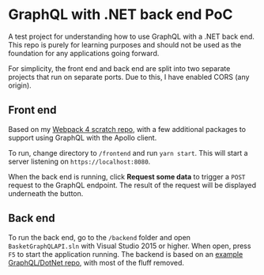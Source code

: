 # GraphQL with .NET back end PoC

A test project for understanding how to use GraphQL with a .NET back end. This repo is purely for learning purposes and should not be used as the foundation for any applications going forward.

For simplicity, the front end and back end are split into two separate projects that run on separate ports. Due to this, I have enabled CORS (any origin).

## Front end

Based on my [Webpack 4 scratch repo](https://github.com/jpreecedev/webpack-4-scratch), with a few additional packages to support using GraphQL with the Apollo client.

To run, change directory to `/frontend` and run `yarn start`. This will start a server listening on `https://localhost:8080`.

When the back end is running, click **Request some data** to trigger a `POST` request to the GraphQL endpoint. The result of the request will be displayed underneath the button.

## Back end

To run the back end, go to the `/backend` folder and open `BasketGraphQLAPI.sln` with Visual Studio 2015 or higher. When open, press `F5` to start the application running. The backend is based on an [example GraphQL/DotNet repo](https://github.com/graphql-dotnet/graphql-dotnet), with most of the fluff removed.
